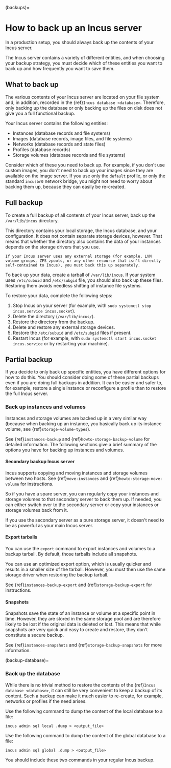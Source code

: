 (backups)=
# How to back up an Incus server

In a production setup, you should always back up the contents of your Incus server.

The Incus server contains a variety of different entities, and when choosing your backup strategy, you must decide which of these entities you want to back up and how frequently you want to save them.

## What to back up

The various contents of your Incus server are located on your file system and, in addition, recorded in the {ref}`Incus database <database>`.
Therefore, only backing up the database or only backing up the files on disk does not give you a full functional backup.

Your Incus server contains the following entities:

- Instances (database records and file systems)
- Images (database records, image files, and file systems)
- Networks (database records and state files)
- Profiles (database records)
- Storage volumes (database records and file systems)

Consider which of these you need to back up.
For example, if you don't use custom images, you don't need to back up your images since they are available on the image server.
If you use only the `default` profile, or only the standard `incusbr0` network bridge, you might not need to worry about backing them up, because they can easily be re-created.

## Full backup

To create a full backup of all contents of your Incus server, back up the `/var/lib/incus` directory.

This directory contains your local storage, the Incus database, and your configuration.
It does not contain separate storage devices, however.
That means that whether the directory also contains the data of your instances depends on the storage drivers that you use.

```{important}
If your Incus server uses any external storage (for example, LVM volume groups, ZFS zpools, or any other resource that isn't directly self-contained to Incus), you must back this up separately.
```

To back up your data, create a tarball of `/var/lib/incus`.
If your system uses `/etc/subuid` and `/etc/subgid` file, you should also back up these files.
Restoring them avoids needless shifting of instance file systems.

To restore your data, complete the following steps:

1. Stop Incus on your server (for example, with `sudo systemctl stop incus.service incus.socket`).
1. Delete the directory (`/var/lib/incus/`).
1. Restore the directory from the backup.
1. Delete and restore any external storage devices.
1. Restore the `/etc/subuid` and `/etc/subgid` files if present.
1. Restart Incus (for example, with `sudo systemctl start incus.socket incus.service` or by restarting your machine).

## Partial backup

If you decide to only back up specific entities, you have different options for how to do this.
You should consider doing some of these partial backups even if you are doing full backups in addition.
It can be easier and safer to, for example, restore a single instance or reconfigure a profile than to restore the full Incus server.

### Back up instances and volumes

Instances and storage volumes are backed up in a very similar way (because when backing up an instance, you basically back up its instance volume, see {ref}`storage-volume-types`).

See {ref}`instances-backup` and {ref}`howto-storage-backup-volume` for detailed information.
The following sections give a brief summary of the options you have for backing up instances and volumes.

#### Secondary backup Incus server

Incus supports copying and moving instances and storage volumes between two hosts.
See {ref}`move-instances` and {ref}`howto-storage-move-volume` for instructions.

So if you have a spare server, you can regularly copy your instances and storage volumes to that secondary server to back them up.
If needed, you can either switch over to the secondary server or copy your instances or storage volumes back from it.

If you use the secondary server as a pure storage server, it doesn't need to be as powerful as your main Incus server.

#### Export tarballs

You can use the `export` command to export instances and volumes to a backup tarball.
By default, those tarballs include all snapshots.

You can use an optimized export option, which is usually quicker and results in a smaller size of the tarball.
However, you must then use the same storage driver when restoring the backup tarball.

See {ref}`instances-backup-export` and {ref}`storage-backup-export` for instructions.

#### Snapshots

Snapshots save the state of an instance or volume at a specific point in time.
However, they are stored in the same storage pool and are therefore likely to be lost if the original data is deleted or lost.
This means that while snapshots are very quick and easy to create and restore, they don't constitute a secure backup.

See {ref}`instances-snapshots` and {ref}`storage-backup-snapshots` for more information.

(backup-database)=
### Back up the database

While there is no trivial method to restore the contents of the {ref}`Incus database <database>`, it can still be very convenient to keep a backup of its content.
Such a backup can make it much easier to re-create, for example, networks or profiles if the need arises.

Use the following command to dump the content of the local database to a file:

    incus admin sql local .dump > <output_file>

Use the following command to dump the content of the global database to a file:

    incus admin sql global .dump > <output_file>

You should include these two commands in your regular Incus backup.
